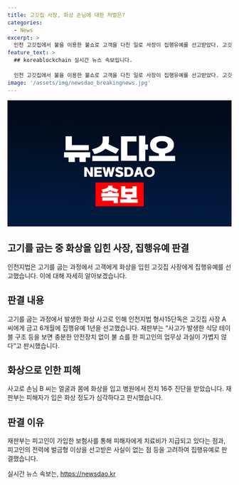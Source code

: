 ```yaml
---
title: 고깃집 사장, 화상 손님에 대한 처벌은?
categories:
  - News
excerpt: >
  인천 고깃집에서 불을 이용한 불쇼로 고객을 다친 일로 사장이 집행유예를 선고받았다. 고깃집 사장은 안전장치 없이 불을 붙여 화상을 입히는 일이 발생했고, 피해자에게 치료비를 보험사를 통해 지급중이라고 밝혔다. 이전 전력이 없고, 고기 잡냄새를 없애려는 취지로 불쇼를 진행하다가 사고를 낸 것으로 전해졌다.
feature_text: >
  ## koreablockchain 실시간 뉴스 속보입니다.

  인천 고깃집에서 불을 이용한 불쇼로 고객을 다친 일로 사장이 집행유예를 선고받았다. 고깃집 사장은 안전장치 없이 불을 붙여 화상을 입히는 일이 발생했고, 피해자에게 치료비를 보험사를 통해 지급중이라고 밝혔다. 이전 전력이 없고, 고기 잡냄새를 없애려는 취지로 불쇼를 진행하다가 사고를 낸 것으로 전해졌다.
image: '/assets/img/newsdao_breakingnews.jpg'
---
```


<p><img src="/assets/img/newsdao_breakingnews.jpg" alt="koreablockchain 속보" /></p>

<h2 data-ke-size="size26">고기를 굽는 중 화상을 입힌 사장, 집행유예 판결</h2>

<p data-ke-size="size16">인천지법은 고기를 굽는 과정에서 고객에게 화상을 입힌 고깃집 사장에게 집행유예를 선고했습니다. 이에 대해 자세히 알아보겠습니다.</p>

<h2 data-ke-size="size26">판결 내용</h2>

<p data-ke-size="size16">고기를 굽는 과정에서 발생한 화상 사고로 인해 인천지법 형사15단독은 고깃집 사장 A 씨에게 금고 6개월에 집행유예 1년을 선고했습니다. 재판부는 “사고가 발생한 식당 테이블 구조 등을 보면 충분한 안전장치 없이 불 쇼를 한 피고인의 업무상 과실이 가볍지 않다”고 판시했습니다.</p>

<h2 data-ke-size="size26">화상으로 인한 피해</h2>

<p data-ke-size="size16">사고로 손님 B 씨는 얼굴과 몸에 화상을 입고 병원에서 전치 16주 진단을 받았습니다. 재판부는 피해자가 입은 화상 정도가 심각하다고 판시했습니다.</p>

<h2 data-ke-size="size26">판결 이유</h2>

<p data-ke-size="size16">재판부는 피고인이 가입한 보험사를 통해 피해자에게 치료비가 지급되고 있다는 점과, 피고인의 전력에 벌금형 이상을 선고받은 사실이 없는 점 등을 고려하여 집행유예로 판결했습니다.</p>
실시간 뉴스 속보는, <a href="https://newsdao.kr" rel="dofollow">https://newsdao.kr</a>


